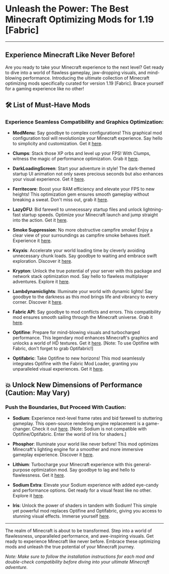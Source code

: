 
# Unleash the Power: The Best Minecraft Optimizing Mods for 1.19 [Fabric]

----

## Experience Minecraft Like Never Before!

Are you ready to take your Minecraft experience to the next level? Get ready to dive into a world of flawless gameplay, jaw-dropping visuals, and mind-blowing performance. Introducing the ultimate collection of Minecraft optimizing mods specifically curated for version 1.19 [Fabric]. Brace yourself for a gaming experience like no other!

## 🛠️ List of Must-Have Mods

### Experience Seamless Compatibility and Graphics Optimization:

- **ModMenu**: Say goodbye to complex configurations! This graphical mod configuration tool will revolutionize your Minecraft experience. Say hello to simplicity and customization. Get it [here](https://www.curseforge.com/minecraft/mc-mods/modmenu).

- **Clumps**: Stack those XP orbs and level up your FPS! With Clumps, witness the magic of performance optimization. Grab it [here](https://www.curseforge.com/minecraft/mc-mods/clumps).

- **DarkLoadingScreen**: Start your adventure in style! The dark-themed startup UI animation not only saves precious seconds but also enhances your visual experience. Get it [here](https://www.curseforge.com/minecraft/mc-mods/dark-loading-screen).

- **Ferritecore**: Boost your RAM efficiency and elevate your FPS to new heights! This optimization gem ensures smooth gameplay without breaking a sweat. Don't miss out, grab it [here](https://www.curseforge.com/minecraft/mc-mods/ferritecore-fabric).

- **LazyDFU**: Bid farewell to unnecessary startup files and unlock lightning-fast startup speeds. Optimize your Minecraft launch and jump straight into the action. Get it [here](https://www.curseforge.com/minecraft/mc-mods/lazydfu).

- **Smoke Suppression**: No more obstructive campfire smoke! Enjoy a clear view of your surroundings as campfire smoke behaves itself. Experience it [here](https://www.curseforge.com/minecraft/mc-mods/smoke-suppression).

- **Ksyxis**: Accelerate your world loading time by cleverly avoiding unnecessary chunk loads. Say goodbye to waiting and embrace swift exploration. Discover it [here](https://www.curseforge.com/minecraft/mc-mods/ksyxis).

- **Krypton**: Unlock the true potential of your server with this package and network stack optimization mod. Say hello to flawless multiplayer adventures. Explore it [here](https://www.curseforge.com/minecraft/mc-mods/krypton).

- **Lambdynamiclights**: Illuminate your world with dynamic lights! Say goodbye to the darkness as this mod brings life and vibrancy to every corner. Discover it [here](https://www.curseforge.com/minecraft/mc-mods/lambdynamiclights).

- **Fabric API**: Say goodbye to mod conflicts and errors. This compatibility mod ensures smooth sailing through the Minecraft universe. Grab it [here](https://www.curseforge.com/minecraft/mc-mods/fabric-api).

- **Optifine**: Prepare for mind-blowing visuals and turbocharged performance. This legendary mod enhances Minecraft's graphics and unlocks a world of HD textures. Get it [here](https://www.optifine.net/home). [Note: To use Optifine with Fabric, don't forget to grab Optifabric!]

- **Optifabric**: Take Optifine to new horizons! This mod seamlessly integrates Optifine with the Fabric Mod Loader, granting you unparalleled visual experiences. Get it [here](https://www.curseforge.com/minecraft/mc-mods/optifabric).

## 💥 Unlock New Dimensions of Performance (Caution: May Vary)

### Push the Boundaries, But Proceed With Caution:

- **Sodium**: Experience next-level frame rates and bid farewell to stuttering gameplay. This open-source rendering engine replacement is a game-changer. Check it out [here](https://www.curseforge.com/minecraft/mc-mods/sodium). [Note: Sodium is not compatible with Optifine/Optifabric. Enter the world of Iris for shaders.]

- **Phosphor**: Illuminate your world like never before! This mod optimizes Minecraft's lighting engine for a smoother and more immersive gameplay experience. Discover it [here](https://www.curseforge.com/minecraft/mc-mods/phosphor).

- **Lithium**: Turbocharge your Minecraft experience with this general-purpose optimization mod. Say goodbye to lag and hello to flawlessness. Get it [here](https://www.curseforge.com/minecraft/mc-mods/lithium).

- **Sodium Extra**: Elevate your Sodium experience with added eye-candy and performance options. Get ready for a visual feast like no other. Explore it [here](https://www.curseforge.com/minecraft/mc-mods/sodium-extra).

- **Iris**: Unlock the power of shaders in tandem with Sodium! This simple yet powerful mod replaces Optifine and Optifabric, giving you access to stunning visual effects. Immerse yourself [here](https://irisshaders.net/).

----

The realm of Minecraft is about to be transformed. Step into a world of flawlessness, unparalleled performance, and awe-inspiring visuals. Get ready to experience Minecraft like never before. Embrace these optimizing mods and unleash the true potential of your Minecraft journey.

*Note: Make sure to follow the installation instructions for each mod and double-check compatibility before diving into your ultimate Minecraft adventure.*


